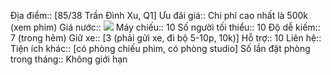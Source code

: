 Địa điểm:: [85/38 Trần Đình Xu, Q1]
Ưu đãi giá:: Chi phí cao nhất là 500k (xem phim)
Giá nước:: ![](https://lh4.googleusercontent.com/5Dx_RLMI5g5iGZGZBRYbQDbdwvaCvqjMuGzIrglajUtiUFaQSNhJoA0c1lYw_tXSKNJYeoofMpUER4DlHE7OoHYYuEUwu651eK3aOLtZclTkJuhNQu1tBvMdfz73Z1sSkdglPrmVk0tAkLrFM4H5dH8JH2u0baJoxLl_3-QLWVlY8OCcNAOlsznyG75_-n8fi7L3fw)
Máy chiếu:: 10
Số người tối thiểu:: 10
Độ dễ kiếm:: 7 (trong hẻm)
Giữ xe:: [3 (phải gửi xe, đi bộ 5-10p, 10k)]
Hỗ trợ:: 10
Liên hệ:: 
Tiện ích khác:: [có phòng chiếu phim, có phòng studio]
Số lần đặt phòng trong tháng:: Không giới hạn

